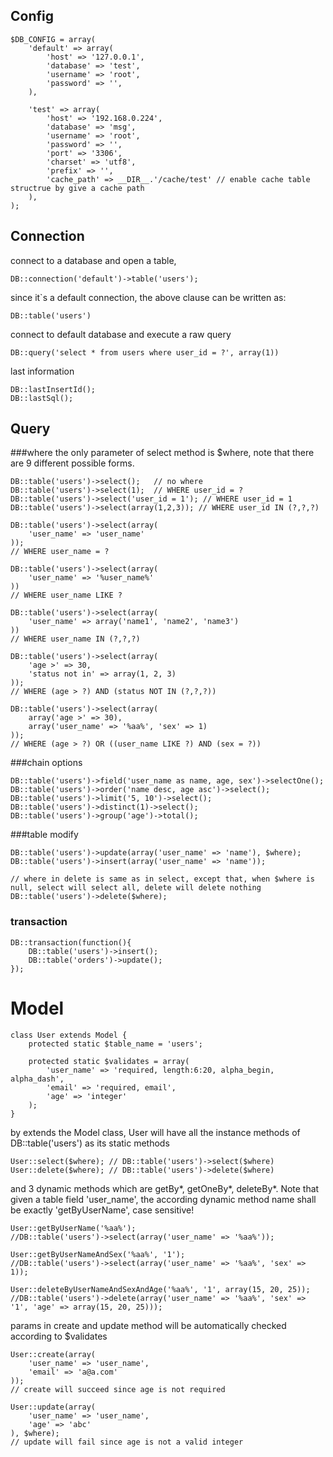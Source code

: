 Config
---------
	$DB_CONFIG = array(
		'default' => array(
			'host' => '127.0.0.1',
			'database' => 'test',
			'username' => 'root',
			'password' => '',
		),

		'test' => array(
			'host' => '192.168.0.224',
			'database' => 'msg',
			'username' => 'root',
			'password' => '',
			'port' => '3306',
			'charset' => 'utf8',
			'prefix' => '',
			'cache_path' => __DIR__.'/cache/test' // enable cache table structrue by give a cache path
		),
	);

Connection
----------------
connect to a database and open a table, 

	DB::connection('default')->table('users');

since it`s a default connection, the above clause can be written as:
 
	DB::table('users')

connect to default database and execute a raw query

	DB::query('select * from users where user_id = ?', array(1))
	
last information

	DB::lastInsertId();
	DB::lastSql();

Query
-----------
###where
the only parameter of select method is $where, note that there are 9 different possible forms. 

	DB::table('users')->select();   // no where
	DB::table('users')->select(1);  // WHERE user_id = ?
	DB::table('users')->select('user_id = 1'); // WHERE user_id = 1
	DB::table('users')->select(array(1,2,3)); // WHERE user_id IN (?,?,?)

	DB::table('users')->select(array(
		'user_name' => 'user_name'
	)); 
	// WHERE user_name = ?
	
	DB::table('users')->select(array(
		'user_name' => '%user_name%'
	))
	// WHERE user_name LIKE ?

	DB::table('users')->select(array(
		'user_name' => array('name1', 'name2', 'name3')
	)) 
	// WHERE user_name IN (?,?,?)
	
	DB::table('users')->select(array(
		'age >' => 30, 
		'status not in' => array(1, 2, 3)
	));
	// WHERE (age > ?) AND (status NOT IN (?,?,?))

	DB::table('users')->select(array(
		array('age >' => 30), 
		array('user_name' => '%aa%', 'sex' => 1)
	));
	// WHERE (age > ?) OR ((user_name LIKE ?) AND (sex = ?))

###chain options

	DB::table('users')->field('user_name as name, age, sex')->selectOne();
	DB::table('users')->order('name desc, age asc')->select();
	DB::table('users')->limit('5, 10')->select();
	DB::table('users')->distinct(1)->select();
	DB::table('users')->group('age')->total();


###table modify

	DB::table('users')->update(array('user_name' => 'name'), $where);
	DB::table('users')->insert(array('user_name' => 'name'));

	// where in delete is same as in select, except that, when $where is null, select will select all, delete will delete nothing
	DB::table('users')->delete($where);

### transaction

	DB::transaction(function(){
		DB::table('users')->insert();
		DB::table('orders')->update();
	});

Model
=======

	class User extends Model {
		protected static $table_name = 'users';

		protected static $validates = array(
			'user_name' => 'required, length:6:20, alpha_begin, alpha_dash',
			'email' => 'required, email',
			'age' => 'integer'
		);
	}

by extends the Model class, User will have all the instance methods of DB::table('users') as its static methods

	User::select($where); // DB::table('users')->select($where)
	User::delete($where); // DB::table('users')->delete($where)

and 3 dynamic methods which are getBy*, getOneBy*, deleteBy*.
Note that given a table field 'user_name', the according dynamic method name shall be exactly 'getByUserName', case sensitive!

	User::getByUserName('%aa%');
   	//DB::table('users')->select(array('user_name' => '%aa%'));
	
	User::getByUserNameAndSex('%aa%', '1');
   	//DB::table('users')->select(array('user_name' => '%aa%', 'sex' => 1));
	
	User::deleteByUserNameAndSexAndAge('%aa%', '1', array(15, 20, 25));
	//DB::table('users')->delete(array('user_name' => '%aa%', 'sex' => '1', 'age' => array(15, 20, 25)));

params in create and update method will be automatically checked according to $validates

	User::create(array(
		'user_name' => 'user_name',
		'email' => 'a@a.com'
	));
	// create will succeed since age is not required

	User::update(array(
		'user_name' => 'user_name',
		'age' => 'abc'
	), $where);
	// update will fail since age is not a valid integer

